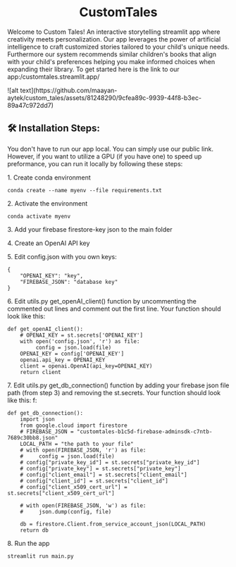 <h1 align="center" id="title">CustomTales</h1>

<p id="description">Welcome to Custom Tales! An interactive storytelling streamlit app where creativity meets personalization. Our app leverages the power of artificial intelligence to craft customized stories tailored to your child's unique needs. Furthermore our system recommends similar children's books that align with your child's preferences helping you make informed choices when expanding their library. To get started here is the link to our app:/customtales.streamlit.app/</p>
![alt text](https://github.com/maayan-aytek/custom_tales/assets/81248290/9cfea89c-9939-44f8-b3ec-89a47c972dd7)



<h2>🛠️ Installation Steps:</h2>

<p id="description">You don't have to run our app local. You can simply use our public link. However, if you want to utilize a GPU (if you have one) to speed up preformance, you can run it locally by following these steps:</p>
<p>1. Create conda environment</p>

```
conda create --name myenv --file requirements.txt
```

<p>2. Activate the environment</p>

```
conda activate myenv
```

<p>3. Add your firebase firestore-key json to the main folder</p>

<p>4. Create an OpenAI API key</p>

<p>5. Edit config.json with you own keys:</p>

```
{
    "OPENAI_KEY": "key",
    "FIREBASE_JSON": "database key"
}
```

<p>6. Edit utils.py get_openAI_client() function by uncommenting the commented out lines and comment out the first line. Your function should look like this:</p>

```
def get_openAI_client():
    # OPENAI_KEY = st.secrets['OPENAI_KEY']
    with open('config.json', 'r') as file:
         config = json.load(file)
    OPENAI_KEY = config['OPENAI_KEY']
    openai.api_key = OPENAI_KEY
    client = openai.OpenAI(api_key=OPENAI_KEY)
    return client
```

<p>7. Edit utils.py get_db_connection() function by adding your firebase json file path (from step 3) and removing the st.secrets. Your function should look like this: f:</p>

```
def get_db_connection():
    import json
    from google.cloud import firestore
    # FIREBASE_JSON = "customtales-b1c5d-firebase-adminsdk-c7ntb-7689c30bb8.json"
    LOCAL_PATH = "the path to your file"
    # with open(FIREBASE_JSON, 'r') as file:
    #     config = json.load(file)
    # config["private_key_id"] = st.secrets["private_key_id"]
    # config["private_key"] = st.secrets["private_key"]
    # config["client_email"] = st.secrets["client_email"]
    # config["client_id"] = st.secrets["client_id"]
    # config["client_x509_cert_url"] = st.secrets["client_x509_cert_url"]
    
    # with open(FIREBASE_JSON, 'w') as file:
    #     json.dump(config, file)

    db = firestore.Client.from_service_account_json(LOCAL_PATH)
    return db
```

<p>8. Run the app</p>

```
streamlit run main.py
```
